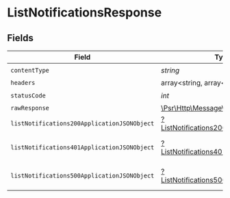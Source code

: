 # ListNotificationsResponse


## Fields

| Field                                                                                                        | Type                                                                                                         | Required                                                                                                     | Description                                                                                                  |
| ------------------------------------------------------------------------------------------------------------ | ------------------------------------------------------------------------------------------------------------ | ------------------------------------------------------------------------------------------------------------ | ------------------------------------------------------------------------------------------------------------ |
| `contentType`                                                                                                | *string*                                                                                                     | :heavy_check_mark:                                                                                           | N/A                                                                                                          |
| `headers`                                                                                                    | array<string, array<*string*>>                                                                               | :heavy_minus_sign:                                                                                           | N/A                                                                                                          |
| `statusCode`                                                                                                 | *int*                                                                                                        | :heavy_check_mark:                                                                                           | N/A                                                                                                          |
| `rawResponse`                                                                                                | [\Psr\Http\Message\ResponseInterface](https://www.php-fig.org/psr/psr-7/#33-psrhttpmessageresponseinterface) | :heavy_minus_sign:                                                                                           | N/A                                                                                                          |
| `listNotifications200ApplicationJSONObject`                                                                  | [?ListNotifications200ApplicationJSON](../../models/operations/ListNotifications200ApplicationJSON.md)       | :heavy_minus_sign:                                                                                           | OK                                                                                                           |
| `listNotifications401ApplicationJSONObject`                                                                  | [?ListNotifications401ApplicationJSON](../../models/operations/ListNotifications401ApplicationJSON.md)       | :heavy_minus_sign:                                                                                           | General error response                                                                                       |
| `listNotifications500ApplicationJSONObject`                                                                  | [?ListNotifications500ApplicationJSON](../../models/operations/ListNotifications500ApplicationJSON.md)       | :heavy_minus_sign:                                                                                           | General error response                                                                                       |